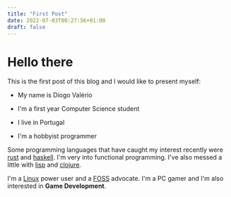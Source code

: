 ```yaml
---
title: "First Post"
date: 2022-07-03T00:27:56+01:00
draft: false
---
```


# Hello there
This is the first post of this blog and I would like to present myself:

- My name is Diogo Valério

- I'm a first year Computer Science student 

- I live in Portugal

- I'm a hobbyist programmer

Some programming languages that have caught my interest recently were [rust](http://rust-lang.org) and [haskell](http://haskell.org).
I'm very into functional programming. I've also messed a little with [lisp](https://en.wikipedia.org/wiki/Lisp_(programming_language)) and [clojure](https://clojure.org).

I'm a [Linux](https://en.wikipedia.org/wiki/Linux) power user and a [FOSS](https://opensource.org/) advocate. 
I'm a PC gamer and I'm also interested in **Game Development**.
